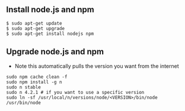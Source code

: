 ## Install node.js and npm
```
$ sudo apt-get update
$ sudo apt-get upgrade
$ sudo apt-get install nodejs npm
```

## Upgrade node.js and npm
* Note this automatically pulls the version you want from the internet
```
sudo npm cache clean -f
sudo npm install -g n
sudo n stable
sudo n 4.2.1 # if you want to use a specific version
sudo ln -sf /usr/local/n/versions/node/<VERSION>/bin/node /usr/bin/node 
```
